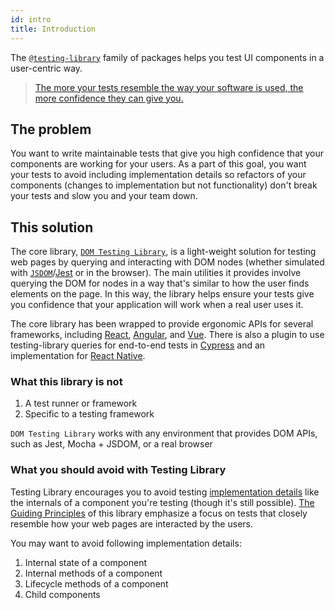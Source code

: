 ```yaml
---
id: intro
title: Introduction
---
```


The [`@testing-library`][npm] family of packages helps you test UI components in
a user-centric way.

> [The more your tests resemble the way your software is used, the more confidence they can give you.](guiding-principles.md)

## The problem

You want to write maintainable tests that give you high confidence that your
components are working for your users. As a part of this goal, you want your
tests to avoid including implementation details so refactors of your components
(changes to implementation but not functionality) don't break your tests and
slow you and your team down.

## This solution

The core library, [`DOM Testing Library`][dom], is a light-weight solution for
testing web pages by querying and interacting with DOM nodes (whether simulated
with [`JSDOM`][jsdom]/[Jest][jest] or in the browser). The main utilities it
provides involve querying the DOM for nodes in a way that's similar to how the
user finds elements on the page. In this way, the library helps ensure your
tests give you confidence that your application will work when a real user uses
it.

The core library has been wrapped to provide ergonomic APIs for several
frameworks, including [React][react], [Angular][angular], and [Vue][vue]. There
is also a plugin to use testing-library queries for end-to-end tests in
[Cypress][cypress] and an implementation for [React Native][react-native].

### What this library is not

1.  A test runner or framework
2.  Specific to a testing framework

`DOM Testing Library` works with any environment that provides DOM APIs, such as
Jest, Mocha + JSDOM, or a real browser

### What you should avoid with Testing Library

Testing Library encourages you to avoid testing
[implementation details](https://kentcdodds.com/blog/testing-implementation-details)
like the internals of a component you're testing (though it's still possible).
[The Guiding Principles](/docs/guiding-principles) of this library emphasize a
focus on tests that closely resemble how your web pages are interacted by the users.

You may want to avoid following implementation details:

1. Internal state of a component
1. Internal methods of a component
1. Lifecycle methods of a component
1. Child components

[jest]: https://jestjs.io
[jsdom]: https://github.com/jsdom/jsdom
[dom]: dom-testing-library/intro.md
[react]: react-testing-library/intro.md
[angular]: angular-testing-library/intro.md
[vue]: vue-testing-library/intro.md
[cypress]: cypress-testing-library/intro.md
[react-native]: react-native-testing-library/intro.md
[npm]: https://www.npmjs.com/org/testing-library
